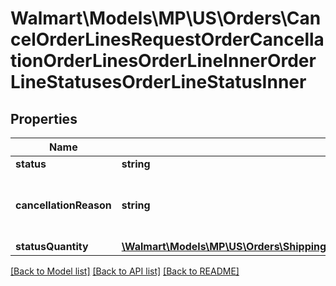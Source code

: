 # Walmart\Models\MP\US\Orders\CancelOrderLinesRequestOrderCancellationOrderLinesOrderLineInnerOrderLineStatusesOrderLineStatusInner

## Properties

Name | Type | Description | Notes
------------ | ------------- | ------------- | -------------
**status** | **string** | Use 'Cancelled' |
**cancellationReason** | **string** | Reason for cancellation. Example: 'CUSTOMER_REQUESTED_SELLER_TO_CANCEL'.  Cancellation reason should not be \"CUSTOMER_REQUESTED_SELLER_TO_CANCEL\" for non intent to cancel orders' |
**statusQuantity** | [**\Walmart\Models\MP\US\Orders\ShippingUpdatesRequestOrderShipmentOrderLinesOrderLineInnerOrderLineStatusesOrderLineStatusInnerStatusQuantity**](ShippingUpdatesRequestOrderShipmentOrderLinesOrderLineInnerOrderLineStatusesOrderLineStatusInnerStatusQuantity.md) |  |


[[Back to Model list]](./) [[Back to API list]](../../../../../README.md#supported-apis) [[Back to README]](../../../../../README.md)
